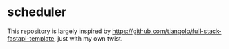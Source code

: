 # scheduler

This repository is largely inspired by <https://github.com/tiangolo/full-stack-fastapi-template>, just with my own twist.
